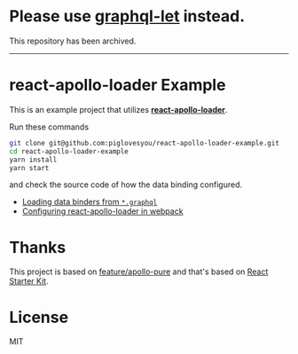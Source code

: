 # Please use [graphql-let](https://github.com/piglovesyou/graphql-let) instead.

This repository has been archived.

------

# react-apollo-loader Example

This is an example project that utilizes **[react-apollo-loader](https://github.com/piglovesyou/react-apollo-loader#readme)**.

Run these commands

```bash
git clone git@github.com:piglovesyou/react-apollo-loader-example.git
cd react-apollo-loader-example
yarn install
yarn start
```

and check the source code of how the data binding configured.

* [Loading data binders from `*.graphql`](https://github.com/piglovesyou/react-apollo-loader-example/blob/master/src/routes/home/Home.tsx#L13)
* [Configuring react-apollo-loader in webpack](https://github.com/piglovesyou/react-apollo-loader-example/blob/master/tools/webpack.config.ts#L118-L134) 

# Thanks

This project is based on [feature/apollo-pure](https://github.com/kriasoft/react-starter-kit/tree/feature/apollo-pure) and
that's based on [React Starter Kit](https://github.com/kriasoft/react-starter-kit).

# License

MIT
